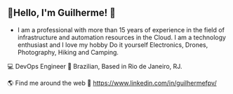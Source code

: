 ## 👋Hello, I'm Guilherme! 👋


- I am a professional with more than 15 years of experience in the field of
infrastructure and automation resources in the Cloud. I am a technology enthusiast and I love my hobby Do it yourself Electronics, Drones, Photography, Hiking and Camping.


💻 DevOps Engineer
🏡 Brazilian, Based in Rio de Janeiro, RJ.

🌎 Find me around the web
💼 https://www.linkedin.com/in/guilhermefpv/


<!---
🚀 https://guilhermefpv.com/
--->


